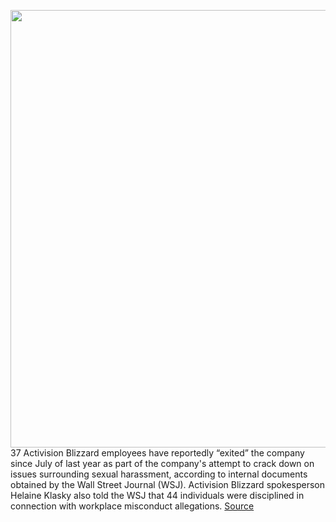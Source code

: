 <img src='https://cdn.vox-cdn.com/thumbor/d8d95VkYY7dQZh5ZsIDVmKTPGlQ=/0x0:2040x1360/1200x800/filters:focal(857x517:1183x843)/cdn.vox-cdn.com/uploads/chorus_image/image/70400384/acastro_210729_1777_blizzard_0004.0.jpg' width='700px' /><br/>
37 Activision Blizzard employees have reportedly “exited” the company since July of last year as part of the company's attempt to crack down on issues surrounding sexual harassment, according to internal documents obtained by the Wall Street Journal (WSJ). Activision Blizzard spokesperson Helaine Klasky also told the WSJ that 44 individuals were disciplined in connection with workplace misconduct allegations.
<a href='https://www.theverge.com/2022/1/17/22887855/activision-blizzard-employees-fired-sexual-harassment-misconduct-controversy'> Source <a/>